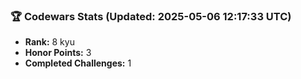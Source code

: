### 🏆 Codewars Stats (Updated: 2025-05-06 12:17:33 UTC)

- **Rank:** 8 kyu
- **Honor Points:** 3
- **Completed Challenges:** 1
